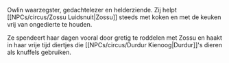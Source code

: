 Owlin waarzegster, gedachtelezer en helderziende. 
Zij helpt [[NPCs/circus/Zossu Luidsnuit|Zossu]] steeds met koken en met de keuken vrij van ongedierte te houden.

Ze spendeert haar dagen vooral door gretig te roddelen met Zossu en haakt in haar vrije tijd diertjes die [[NPCs/circus/Durdur Kienoog|Durdur]]'s dieren als knuffels gebruiken.